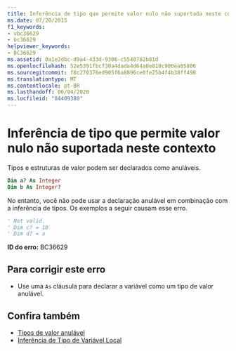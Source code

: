 ```yaml
---
title: Inferência de tipo que permite valor nulo não suportada neste contexto
ms.date: 07/20/2015
f1_keywords:
- vbc36629
- bc36629
helpviewer_keywords:
- BC36629
ms.assetid: 0a1e2dbc-d9a4-433d-9306-c5540782b81d
ms.openlocfilehash: 52e5391fbcf30a4dada4d64a0e810c900ea85806
ms.sourcegitcommit: f8c270376ed905f6a8896ce0fe25b4f4b38ff498
ms.translationtype: MT
ms.contentlocale: pt-BR
ms.lasthandoff: 06/04/2020
ms.locfileid: "84409380"
---
```

# <a name="nullable-type-inference-is-not-supported-in-this-context"></a>Inferência de tipo que permite valor nulo não suportada neste contexto
Tipos e estruturas de valor podem ser declarados como anuláveis.  
  
```vb  
Dim a? As Integer  
Dim b As Integer?  
```  
  
 No entanto, você não pode usar a declaração anulável em combinação com a inferência de tipos. Os exemplos a seguir causam esse erro.  
  
```vb  
' Not valid.  
' Dim c? = 10  
' Dim d? = a  
```  
  
 **ID do erro:** BC36629  
  
## <a name="to-correct-this-error"></a>Para corrigir este erro  
  
- Use uma `As` cláusula para declarar a variável como um tipo de valor anulável.  
  
## <a name="see-also"></a>Confira também

- [Tipos de valor anulável](../../programming-guide/language-features/data-types/nullable-value-types.md)
- [Inferência de Tipo de Variável Local](../../programming-guide/language-features/variables/local-type-inference.md)
